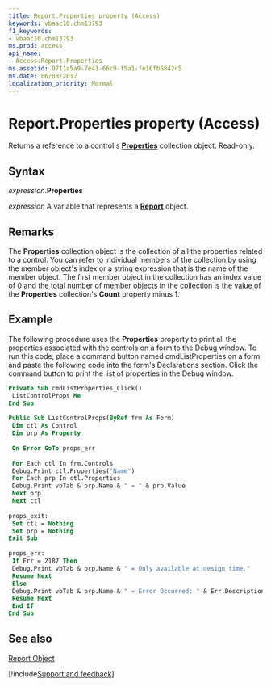```yaml
---
title: Report.Properties property (Access)
keywords: vbaac10.chm13793
f1_keywords:
- vbaac10.chm13793
ms.prod: access
api_name:
- Access.Report.Properties
ms.assetid: 0711a5a9-7e41-66c9-f5a1-fe16fb6842c5
ms.date: 06/08/2017
localization_priority: Normal
---
```



# Report.Properties property (Access)

Returns a reference to a control's **[Properties](Access.Properties.md)** collection object. Read-only.


## Syntax

_expression_.**Properties**

_expression_ A variable that represents a **[Report](Access.Report.md)** object.


## Remarks

The  **Properties** collection object is the collection of all the properties related to a control. You can refer to individual members of the collection by using the member object's index or a string expression that is the name of the member object. The first member object in the collection has an index value of 0 and the total number of member objects in the collection is the value of the **Properties** collection's **Count** property minus 1.


## Example

The following procedure uses the  **Properties** property to print all the properties associated with the controls on a form to the Debug window. To run this code, place a command button named cmdListProperties on a form and paste the following code into the form's Declarations section. Click the command button to print the list of properties in the Debug window.


```vb
Private Sub cmdListProperties_Click() 
 ListControlProps Me 
End Sub 
 
Public Sub ListControlProps(ByRef frm As Form) 
 Dim ctl As Control 
 Dim prp As Property 
 
 On Error GoTo props_err 
 
 For Each ctl In frm.Controls 
 Debug.Print ctl.Properties("Name") 
 For Each prp In ctl.Properties 
 Debug.Print vbTab & prp.Name & " = " & prp.Value 
 Next prp 
 Next ctl 
 
props_exit: 
 Set ctl = Nothing 
 Set prp = Nothing 
Exit Sub 
 
props_err: 
 If Err = 2187 Then 
 Debug.Print vbTab & prp.Name & " = Only available at design time." 
 Resume Next 
 Else 
 Debug.Print vbTab & prp.Name & " = Error Occurred: " & Err.Description 
 Resume Next 
 End If 
End Sub
```


## See also


[Report Object](Access.Report.md)

[!include[Support and feedback](~/includes/feedback-boilerplate.md)]